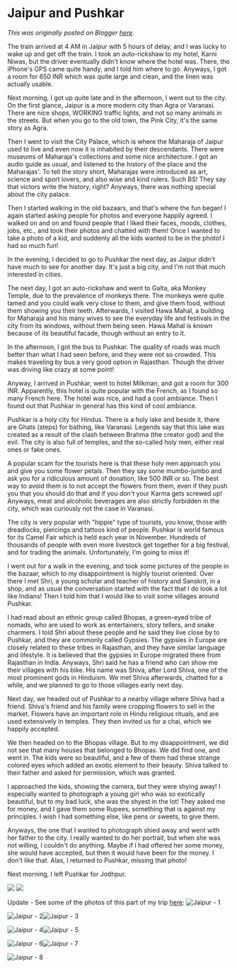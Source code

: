 # Jaipur and Pushkar

*This was originally posted on Blogger [here](https://photopensieve.blogspot.com/2011/10/jaipur-and-pushkar.html)*.

The train arrived at 4 AM in Jaipur with 5 hours of delay, and I was lucky to wake up and get off the train. I took an auto-rickshaw to my hotel, Karni Niwas, but the driver eventually didn't know where the hotel was. There, the iPhone's GPS came quite handy, and I told him where to go. Anyways, I got a room for 650 INR which was quite large and clean, and the linen was actually usable.

Next morning, I got up quite late and in the afternoon, I went out to the city. On the first glance, Jaipur is a more modern city than Agra or Varanasi. There are nice shops, WORKING traffic lights, and not so many animals in the streets. But when you go to the old town, the Pink City, it's the same story as Agra.

Then I went to visit the City Palace, which is where the Maharaja of Jaipur used to live and even now it is inhabited by their descendants. There were museums of Maharaja's collections and some nice architecture. I got an audio guide as usual, and listened to the history of the place and the Maharajas'. To tell the story short, Maharajas were introduced as art, science and sport lovers, and also wise and kind rulers. Such BS! They say that victors write the history, right? Anyways, there was nothing special about the city palace.

Then I started walking in the old bazaars, and that's where the fun began! I again started asking people for photos and everyone happily agreed. I walked on and on and found people that I liked their faces, moods, clothes, jobs, etc., and took their photos and chatted with them! Once I wanted to take a photo of a kid, and suddenly all the kids wanted to be in the photo! I had so much fun!

In the evening, I decided to go to Pushkar the next day, as Jaipur didn't have much to see for another day. It's just a big city, and I'm not that much interested in cities.

The next day, I got an auto-rickshaw and went to Galta, aka Monkey Temple, due to the prevalence of monkeys there. The monkeys were quite tamed and you could walk very close to them, and give them food, without them showing you their teeth. Afterwards, I visited Hawa Mahal, a building for Maharaja and his many wives to see the everyday life and festivals in the city from its windows, without them being seen. Hawa Mahal is known because of its beautiful facade, though without an entry to it.

In the afternoon, I got the bus to Pushkar. The quality of roads was much better than what I had seen before, and they were not so crowded. This makes traveling by bus a very good option in Rajasthan. Though the driver was driving like crazy at some point!

Anyway, I arrived in Pushkar, went to hotel Milkman, and got a room for 300 INR. Apparently, this hotel is quite popular with the French, as I found so many French here. The hotel was nice, and had a cool ambiance. Then I found out that Pushkar in general has this kind of cool ambiance.

Pushkar is a holy city for Hindus. There is a holy lake and beside it, there are Ghats (steps) for bathing, like Varanasi. Legends say that this lake was created as a result of the clash between Brahma (the creator god) and the evil. The city is also full of temples, and the so-called holy men, either real ones or fake ones.

A popular scam for the tourists here is that these holy men approach you and give you some flower petals. Then they say some mumbo-jumbo and ask you for a ridiculous amount of donation, like 500 INR or so. The best way to avoid them is to not accept the flowers from them, even if they push you that you should do that and if you don't your Karma gets screwed up! Anyways, meat and alcoholic beverages are also strictly forbidden in the city, which was curiously not the case in Varanasi.

The city is very popular with "hippie" type of tourists, you know, those with dreadlocks, piercings and tattoos kind of people. Pushkar is world famous for its Camel Fair which is held each year in November. Hundreds of thousands of people with even more livestock get together for a big festival, and for trading the animals. Unfortunately, I'm going to miss it!

I went out for a walk in the evening, and took some pictures of the people in the bazaar, which to my disappointment is highly tourist oriented. Over there I met Shri, a young scholar and teacher of history and Sanskrit, in a shop, and as usual the conversation started with the fact that I do look a lot like Indians! Then I told him that I would like to visit some villages around Pushkar.

I had read about an ethnic group called Bhopas, a green-eyed tribe of nomads, who are used to work as entertainers, story tellers, and snake charmers. I told Shri about these people and he said they live close by to Pushkar, and they are commonly called Gypsies. The gypsies in Europe are closely related to these tribes in Rajasthan, and they have similar language and lifestyle. It is believed that the gypsies in Europe migrated there from Rajasthan in India. Anyways, Shri said he has a friend who can show me their villages with his bike. His name was Shiva, after Lord Shiva, one of the most prominent gods in Hinduism. We met Shiva afterwards, chatted for a while, and we planned to go to those villages early next day.

Next day, we headed out of Pushkar to a nearby village where Shiva had a friend. Shiva's friend and his family were cropping flowers to sell in the market. Flowers have an important role in Hindu religious rituals, and are used extensively in temples. They then invited us for a chai, which we happily accepted.

We then headed on to the Bhopas village. But to my disappointment, we did not see that many houses that belonged to Bhopas. We did find one, and went in. The kids were so beautiful, and a few of them had these strange colored eyes which added an exotic element to their beauty. Shiva talked to their father and asked for permission, which was granted.

I approached the kids, showing the camera, but they were shying away! I especially wanted to photograph a young girl who was so exotically beautiful, but to my bad luck, she was the shyest in the lot! They asked me for money, and I gave them some Rupees, something that is against my principles. I wish I had something else, like pens or sweets, to give them.

Anyways, the one that I wanted to photograph shied away and went with her father to the city. I really wanted to do her portrait, but when she was not willing, I couldn't do anything. Maybe if I had offered her some money, she would have accepted, but then it would have been for the money. I don't like that. Alas, I returned to Pushkar, missing that photo!

Next morning, I left Pushkar for Jodhpur.

![](https://blogger.googleusercontent.com/img/b/R29vZ2xl/AVvXsEi00uxIZzRPyrmF2Q5DwVKSqBiKoozA9zzmgz-9lN4-7H_2QGjbNmhrGMlc-NsX8jPIOEG6tN3Woq7lHYV1uKtGa2lA-rJPryw-mNyGTgfnNAGl0XZH2oOIvdFNnMDd43a6gJWabpavxQoI/s320/photo+1-774794.JPG)
![](https://blogger.googleusercontent.com/img/b/R29vZ2xl/AVvXsEjfDSSSI5_Dj0W-sizcu_MS5VY1t7Emm6Rj18ZaNlqAeiWOdty-OuGbnFVcU-88t0wxPO4nGtnBdqEoG5dSNaET4h6AFQmhFEkxg7GDM9ZsFhq7zl1MPEd_HnmWemVgaglWZIjAH-0RLnQs/s320/photo+2-775688.JPG)

Update - See some of the photos of this part of my trip [here](http://www.flickr.com/photos/8413680@N08/sets/72157627940912067/):
![Jaipur - 1](http://farm7.static.flickr.com/6034/6318413560_036c68346c_s.jpg)

![Jaipur - 2](http://farm7.static.flickr.com/6097/6317893803_f398d7ab9c_s.jpg)![Jaipur - 3](http://farm7.static.flickr.com/6236/6318414524_3453e6c821_s.jpg)

![Jaipur - 4](http://farm7.static.flickr.com/6212/6317894529_3cc9790d87_s.jpg)![Jaipur - 5](http://farm7.static.flickr.com/6032/6318415198_d9bb75fe1c_s.jpg)

![Jaipur - 6](http://farm7.static.flickr.com/6038/6317895165_4b334102ae_s.jpg)![Jaipur - 7](http://farm7.static.flickr.com/6222/6318416128_f753fb0921_s.jpg)

![Jaipur - 8](http://farm7.static.flickr.com/6115/6317896149_8fa79ab621_s.jpg)